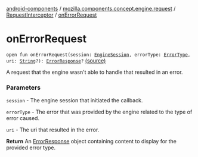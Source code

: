 [android-components](../../index.md) / [mozilla.components.concept.engine.request](../index.md) / [RequestInterceptor](index.md) / [onErrorRequest](./on-error-request.md)

# onErrorRequest

`open fun onErrorRequest(session: `[`EngineSession`](../../mozilla.components.concept.engine/-engine-session/index.md)`, errorType: `[`ErrorType`](../../mozilla.components.browser.errorpages/-error-type/index.md)`, uri: `[`String`](https://kotlinlang.org/api/latest/jvm/stdlib/kotlin/-string/index.html)`?): `[`ErrorResponse`](-error-response/index.md)`?` [(source)](https://github.com/mozilla-mobile/android-components/blob/master/components/concept/engine/src/main/java/mozilla/components/concept/engine/request/RequestInterceptor.kt#L80)

A request that the engine wasn't able to handle that resulted in an error.

### Parameters

`session` - The engine session that initiated the callback.

`errorType` - The error that was provided by the engine related to the
type of error caused.

`uri` - The uri that resulted in the error.

**Return**
An [ErrorResponse](-error-response/index.md) object containing content to display for the
provided error type.

